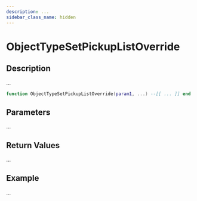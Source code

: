 ```yaml
---
description: ...
sidebar_class_name: hidden
---
```


# ObjectTypeSetPickupListOverride

## Description

...

```lua
function ObjectTypeSetPickupListOverride(param1, ...) --[[ ... ]] end
```

## Parameters

...

## Return Values

...

## Example

...

